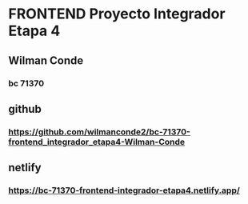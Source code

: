 # FRONTEND Proyecto Integrador Etapa 4
## Wilman Conde
### bc 71370
## github
### https://github.com/wilmanconde2/bc-71370-frontend_integrador_etapa4-Wilman-Conde
## netlify
### https://bc-71370-frontend-integrador-etapa4.netlify.app/

